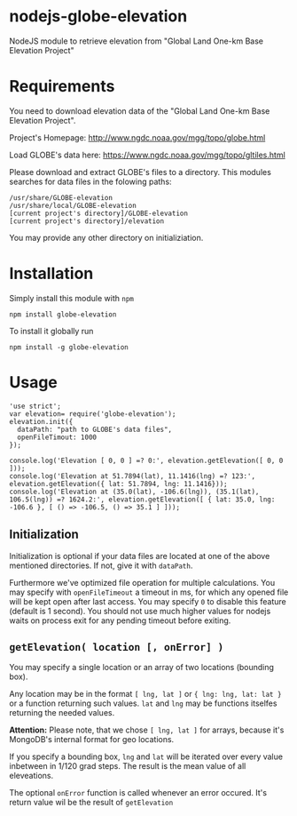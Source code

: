 # nodejs-globe-elevation
NodeJS module to retrieve elevation from "Global Land One-km Base Elevation Project"

# Requirements
You need to download elevation data of the "Global Land One-km Base Elevation Project".

Project's Homepage: http://www.ngdc.noaa.gov/mgg/topo/globe.html

Load GLOBE's data here: https://www.ngdc.noaa.gov/mgg/topo/gltiles.html

Please download and extract GLOBE's files to a directory.
This modules searches for data files in the folowing paths:
```
/usr/share/GLOBE-elevation
/usr/share/local/GLOBE-elevation
[current project's directory]/GLOBE-elevation
[current project's directory]/elevation
```

You may provide any other directory on initializiation.

# Installation
Simply install this module with `npm`
```
npm install globe-elevation
```

To install it globally run
```
npm install -g globe-elevation
```


# Usage
```
'use strict';
var elevation= require('globe-elevation');
elevation.init({
  dataPath: "path to GLOBE's data files",
  openFileTimout: 1000
});

console.log('Elevation [ 0, 0 ] =? 0:', elevation.getElevation([ 0, 0 ]));
console.log('Elevation at 51.7894(lat), 11.1416(lng) =? 123:', elevation.getElevation({ lat: 51.7894, lng: 11.1416})); console.log('Elevation at (35.0(lat), -106.6(lng)), (35.1(lat), 106.5(lng)) =? 1624.2:', elevation.getElevation([ { lat: 35.0, lng: -106.6 }, [ () => -106.5, () => 35.1 ] ]));
```
## Initialization
Initialization is optional if your data files are located at one of the above mentioned directories. If not, give it with ```dataPath```.

Furthermore we've optimized file operation for multiple calculations. You may specify with ```openFileTimeout``` a timeout in ms, for which any opened file will be kept open after last access. You may specify ```0``` to disable this feature (default is 1 second). You should not use much higher values for nodejs waits on process exit for any pending timeout before exiting.

## ```getElevation( location [, onError] )```
You may specify a single location or an array of two locations (bounding box).

Any location may be in the format ```[ lng, lat ]``` or ```{ lng: lng, lat: lat }``` or a function returning such values. ```lat``` and ```lng``` may be functions itselfes returning the needed values.

**Attention:** Please note, that we chose ```[ lng, lat ]``` for arrays, because it's MongoDB's internal format for geo locations.

If you specify a bounding box, ```lng``` and ```lat``` will be iterated over every value inbetween in 1/120 grad steps. The result is the mean value of all eleveations.

The optional ```onError``` function is called whenever an error occured. It's return value wil be the result of ```getElevation```
